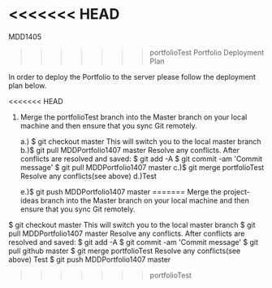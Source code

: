 <<<<<<< HEAD
=======
MDD1405
>>>>>>> portfolioTest
Portfolio Deployment Plan

In order to deploy the Portfolio to the server please follow the deployment plan below.

<<<<<<< HEAD
1. Merge the portfolioTest branch into the Master branch on your local machine and then ensure that you sync Git remotely.

    a.) $ git checkout master
        This will switch you to the local master branch
    b.)$ git pull MDDPortfolio1407 master
        Resolve any conflicts.
        After conflicts are resolved and saved:
        $ git add -A
        $ git commit -am 'Commit message'
        $ git pull MDDPortfolio1407 master
    c.)$ git merge portfolioTest
        Resolve any conflicts(see above)
    d.)Test
        
    e.)$ git push MDDPortfolio1407 master
=======
Merge the project-ideas branch into the Master branch on your local machine and then ensure that you sync Git remotely.

$ git checkout master This will switch you to the local master branch
$ git pull MDDPortfolio1407 master Resolve any conflicts. After conflicts are resolved and saved: $ git add -A $ git commit -am 'Commit message' $ git pull github master
$ git merge portfolioTest Resolve any conflicts(see above)
Test
$ git push MDDPortfolio1407 master
>>>>>>> portfolioTest

